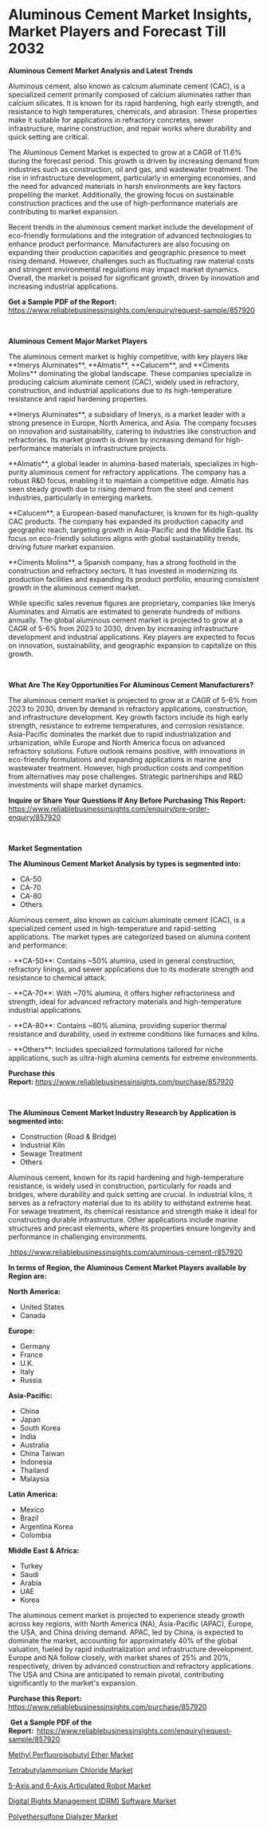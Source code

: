 <p><h1>Aluminous Cement Market Insights, Market Players and Forecast Till 2032</h1></p><p><strong>Aluminous Cement Market Analysis and Latest Trends</strong></p>
<p><p>Aluminous cement, also known as calcium aluminate cement (CAC), is a specialized cement primarily composed of calcium aluminates rather than calcium silicates. It is known for its rapid hardening, high early strength, and resistance to high temperatures, chemicals, and abrasion. These properties make it suitable for applications in refractory concretes, sewer infrastructure, marine construction, and repair works where durability and quick setting are critical.</p><p>The Aluminous Cement Market is expected to grow at a CAGR of 11.6% during the forecast period. This growth is driven by increasing demand from industries such as construction, oil and gas, and wastewater treatment. The rise in infrastructure development, particularly in emerging economies, and the need for advanced materials in harsh environments are key factors propelling the market. Additionally, the growing focus on sustainable construction practices and the use of high-performance materials are contributing to market expansion.</p><p>Recent trends in the aluminous cement market include the development of eco-friendly formulations and the integration of advanced technologies to enhance product performance. Manufacturers are also focusing on expanding their production capacities and geographic presence to meet rising demand. However, challenges such as fluctuating raw material costs and stringent environmental regulations may impact market dynamics. Overall, the market is poised for significant growth, driven by innovation and increasing industrial applications.</p></p>
<p><strong>Get a Sample PDF of the Report:&nbsp;</strong> <a href="https://www.reliablebusinessinsights.com/enquiry/request-sample/857920?utm_campaign=1873&utm_medium=2&utm_source=Github&utm_content=ia&utm_term=26012025&utm_id=aluminous-cement">https://www.reliablebusinessinsights.com/enquiry/request-sample/857920</a></p>
<p>&nbsp;</p>
<p><strong>Aluminous Cement Major Market Players</strong></p>
<p><p>The aluminous cement market is highly competitive, with key players like **Imerys Aluminates**, **Almatis**, **Calucem**, and **Ciments Molins** dominating the global landscape. These companies specialize in producing calcium aluminate cement (CAC), widely used in refractory, construction, and industrial applications due to its high-temperature resistance and rapid hardening properties.</p><p>**Imerys Aluminates**, a subsidiary of Imerys, is a market leader with a strong presence in Europe, North America, and Asia. The company focuses on innovation and sustainability, catering to industries like construction and refractories. Its market growth is driven by increasing demand for high-performance materials in infrastructure projects.</p><p>**Almatis**, a global leader in alumina-based materials, specializes in high-purity aluminous cement for refractory applications. The company has a robust R&D focus, enabling it to maintain a competitive edge. Almatis has seen steady growth due to rising demand from the steel and cement industries, particularly in emerging markets.</p><p>**Calucem**, a European-based manufacturer, is known for its high-quality CAC products. The company has expanded its production capacity and geographic reach, targeting growth in Asia-Pacific and the Middle East. Its focus on eco-friendly solutions aligns with global sustainability trends, driving future market expansion.</p><p>**Ciments Molins**, a Spanish company, has a strong foothold in the construction and refractory sectors. It has invested in modernizing its production facilities and expanding its product portfolio, ensuring consistent growth in the aluminous cement market.</p><p>While specific sales revenue figures are proprietary, companies like Imerys Aluminates and Almatis are estimated to generate hundreds of millions annually. The global aluminous cement market is projected to grow at a CAGR of 5-6% from 2023 to 2030, driven by increasing infrastructure development and industrial applications. Key players are expected to focus on innovation, sustainability, and geographic expansion to capitalize on this growth.</p></p>
<p>&nbsp;</p>
<p><strong>What Are The Key Opportunities For Aluminous Cement Manufacturers?</strong></p>
<p><p>The aluminous cement market is projected to grow at a CAGR of 5-6% from 2023 to 2030, driven by demand in refractory applications, construction, and infrastructure development. Key growth factors include its high early strength, resistance to extreme temperatures, and corrosion resistance. Asia-Pacific dominates the market due to rapid industrialization and urbanization, while Europe and North America focus on advanced refractory solutions. Future outlook remains positive, with innovations in eco-friendly formulations and expanding applications in marine and wastewater treatment. However, high production costs and competition from alternatives may pose challenges. Strategic partnerships and R&D investments will shape market dynamics.</p></p>
<p><strong>Inquire or Share Your Questions If Any Before Purchasing This Report:</strong> <a href="https://www.reliablebusinessinsights.com/enquiry/pre-order-enquiry/857920?utm_campaign=1873&utm_medium=2&utm_source=Github&utm_content=ia&utm_term=26012025&utm_id=aluminous-cement">https://www.reliablebusinessinsights.com/enquiry/pre-order-enquiry/857920</a></p>
<p>&nbsp;</p>
<p><strong>Market Segmentation</strong></p>
<p><strong>The Aluminous Cement Market Analysis by types is segmented into:</strong></p>
<p><ul><li>CA-50</li><li>CA-70</li><li>CA-80</li><li>Others</li></ul></p>
<p><p>Aluminous cement, also known as calcium aluminate cement (CAC), is a specialized cement used in high-temperature and rapid-setting applications. The market types are categorized based on alumina content and performance:</p><p>- **CA-50**: Contains ~50% alumina, used in general construction, refractory linings, and sewer applications due to its moderate strength and resistance to chemical attack.  </p><p>- **CA-70**: With ~70% alumina, it offers higher refractoriness and strength, ideal for advanced refractory materials and high-temperature industrial applications.  </p><p>- **CA-80**: Contains ~80% alumina, providing superior thermal resistance and durability, used in extreme conditions like furnaces and kilns.  </p><p>- **Others**: Includes specialized formulations tailored for niche applications, such as ultra-high alumina cements for extreme environments.</p></p>
<p><strong>Purchase this Report:&nbsp;</strong><a href="https://www.reliablebusinessinsights.com/purchase/857920?utm_campaign=1873&utm_medium=2&utm_source=Github&utm_content=ia&utm_term=26012025&utm_id=aluminous-cement">https://www.reliablebusinessinsights.com/purchase/857920</a></p>
<p>&nbsp;</p>
<p><strong>The Aluminous Cement Market Industry Research by Application is segmented into:</strong></p>
<p><ul><li>Construction (Road & Bridge)</li><li>Industrial Kiln</li><li>Sewage Treatment</li><li>Others</li></ul></p>
<p><p>Aluminous cement, known for its rapid hardening and high-temperature resistance, is widely used in construction, particularly for roads and bridges, where durability and quick setting are crucial. In industrial kilns, it serves as a refractory material due to its ability to withstand extreme heat. For sewage treatment, its chemical resistance and strength make it ideal for constructing durable infrastructure. Other applications include marine structures and precast elements, where its properties ensure longevity and performance in challenging environments.</p></p>
<p><a href="https://www.reliablebusinessinsights.com/aluminous-cement-r857920?utm_campaign=1873&utm_medium=2&utm_source=Github&utm_content=ia&utm_term=26012025&utm_id=aluminous-cement">&nbsp;https://www.reliablebusinessinsights.com/aluminous-cement-r857920</a></p>
<p><strong>In terms of Region, the Aluminous Cement Market Players available by Region are:</strong></p>
<p>
    <p> <strong> North America: </strong>
        <ul>
            <li>United States</li>
            <li>Canada</li>
        </ul>
        </p> 
    <p> <strong> Europe: </strong>
        <ul>
            <li>Germany</li>
            <li>France</li>
            <li>U.K.</li>
            <li>Italy</li>
            <li>Russia</li>
        </ul>
        </p> 
    <p> <strong> Asia-Pacific: </strong>
        <ul>
            <li>China</li>
            <li>Japan</li>
            <li>South Korea</li>
            <li>India</li>
            <li>Australia</li>
            <li>China Taiwan</li>
            <li>Indonesia</li>
            <li>Thailand</li>
            <li>Malaysia</li>
        </ul>
        </p> 
    <p> <strong> Latin America: </strong>
        <ul>
            <li>Mexico</li>
            <li>Brazil</li>
            <li>Argentina Korea</li>
            <li>Colombia</li>
        </ul>
        </p> 
    <p> <strong> Middle East & Africa: </strong>
        <ul>
            <li>Turkey</li>
            <li>Saudi</li>
            <li>Arabia</li>
            <li>UAE</li>
            <li>Korea</li>
        </ul>
    </p>
    </p>
<p><p>The aluminous cement market is projected to experience steady growth across key regions, with North America (NA), Asia-Pacific (APAC), Europe, the USA, and China driving demand. APAC, led by China, is expected to dominate the market, accounting for approximately 40% of the global valuation, fueled by rapid industrialization and infrastructure development. Europe and NA follow closely, with market shares of 25% and 20%, respectively, driven by advanced construction and refractory applications. The USA and China are anticipated to remain pivotal, contributing significantly to the market's expansion.</p></p>
<p><strong>Purchase this Report: </strong><a href="https://www.reliablebusinessinsights.com/purchase/857920?utm_campaign=1873&utm_medium=2&utm_source=Github&utm_content=ia&utm_term=26012025&utm_id=aluminous-cement">https://www.reliablebusinessinsights.com/purchase/857920</a></p>
<p>&nbsp;<strong>Get a Sample PDF of the Report:&nbsp;&nbsp;</strong><a href="https://www.reliablebusinessinsights.com/enquiry/request-sample/857920?utm_campaign=1873&utm_medium=2&utm_source=Github&utm_content=ia&utm_term=26012025&utm_id=aluminous-cement">https://www.reliablebusinessinsights.com/enquiry/request-sample/857920</a></p>
<p><strong></strong></p>
<p><p><a href="https://github.com/barnickclara79/Market-Research-Report-List-1/blob/main/methyl-perfluoroisobutyl-ether-market.md?utm_campaign=1873&utm_medium=2&utm_source=Github&utm_content=ia&utm_term=26012025&utm_id=aluminous-cement">Methyl Perfluoroisobutyl Ether Market</a></p><p><a href="https://github.com/waverlyam689/Market-Research-Report-List-1/blob/main/tetrabutylammonium-chloride-market.md?utm_campaign=1873&utm_medium=2&utm_source=Github&utm_content=ia&utm_term=26012025&utm_id=aluminous-cement">Tetrabutylammonium Chloride Market</a></p><p><a href="https://www.linkedin.com/pulse/in-depth-5-axis-6-axis-articulated-robot-market-study-2025-2032-7l1te?utm_campaign=1873&utm_medium=2&utm_source=Github&utm_content=ia&utm_term=26012025&utm_id=aluminous-cement">5-Axis and 6-Axis Articulated Robot Market</a></p><p><a href="https://www.linkedin.com/pulse/latest-digital-rights-management-drm-software-market-report-size-fplse?utm_campaign=1873&utm_medium=2&utm_source=Github&utm_content=ia&utm_term=26012025&utm_id=aluminous-cement">Digital Rights Management (DRM) Software Market</a></p><p><a href="https://www.linkedin.com/pulse/polyethersulfone-dialyzer-market-size-share-growth-analysis-type-dx4oe?utm_campaign=1873&utm_medium=2&utm_source=Github&utm_content=ia&utm_term=26012025&utm_id=aluminous-cement">Polyethersulfone Dialyzer Market</a></p></p>